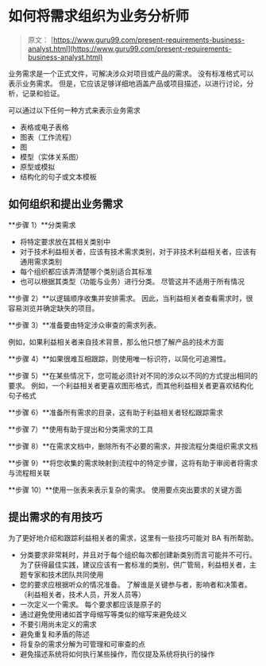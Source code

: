 # 如何将需求组织为业务分析师

> 原文： [https://www.guru99.com/present-requirements-business-analyst.html](https://www.guru99.com/present-requirements-business-analyst.html)

业务需求是一个正式文件，可解决涉众对项目或产品的需求。 没有标准格式可以表示业务需求。 但是，它应该足够详细地涵盖产品或项目描述，以进行讨论，分析，记录和验证。

可以通过以下任何一种方式来表示业务需求

*   表格或电子表格
*   图表（工作流程）
*   图
*   模型（实体关系图）
*   原型或模拟
*   结构化的句子或文本模板

## 如何组织和提出业务需求

**步骤 1）**分类需求

*   将特定要求放在其相关类别中
*   对于技术利益相关者，应该有技术需求类别，对于非技术利益相关者，应该有通用需求类别
*   每个组织都应该弄清楚哪个类别适合其标准
*   也可以根据其类型（功能与业务）进行分类。 尽管这并不适用于所有情况

**步骤 2）**以逻辑顺序收集并安排需求。 因此，当利益相关者查看需求时，很容易浏览并确定缺失的项目。

**步骤 3）**准备要由特定涉众审查的需求列表。

例如，如果利益相关者来自技术背景，那么他只想了解产品的技术方面

**步骤 4）**如果很难互相跟踪，则使用唯一标识符，以简化可追溯性。

**步骤 5）**在某些情况下，您可能必须针对不同的涉众以不同的方式提出相同的要求。 例如，一个利益相关者更喜欢图形格式，而其他利益相关者更喜欢结构化句子格式

**步骤 6）**准备所有需求的目录，这有助于利益相关者轻松跟踪需求

**步骤 7）**使用有助于提出和分类需求的工具

**步骤 8）**在需求文档中，删除所有不必要的需求，并按流程分类组织需求文档

**步骤 9）**将您收集的需求映射到流程中的特定步骤，这将有助于审阅者将需求与流程相关联

**步骤 10）**使用一张表来表示复杂的需求。 使用要点突出要求的关键方面

## 提出需求的有用技巧

为了更好地介绍和跟踪利益相关者的需求，这里有一些技巧可能对 BA 有所帮助。

*   分类要求非常耗时，并且对于每个组织每次都创建新类别而言可能并不可行。 为了获得最佳实践，建议应该有一套标准的类别，供广管局，利益相关者，主题专家和技术团队共同使用
*   您的要求应根据听众的情况准备。 了解谁是关键参与者，影响者和决策者。 （利益相关者，技术人员，开发人员等）
*   一次定义一个需求。 每个要求都应该是原子的
*   通过避免使用诸如首字母缩写等类似的缩写来避免歧义
*   不要引用尚未定义的需求
*   避免重复和矛盾的陈述
*   将复杂的需求分解为可管理和可审查的点
*   避免描述系统将如何执行某些操作，而仅提及系统将执行的操作